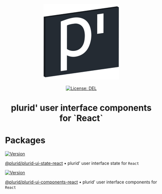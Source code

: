 <p align="center">
    <img src="https://raw.githubusercontent.com/plurid/plurid/master/about/identity/plurid-p-logo.png" height="250px">
    <br />
    <br />
    <a target="_blank" href="https://github.com/plurid/plurid-ui/blob/master/LICENSE">
        <img src="https://img.shields.io/badge/license-DEL-blue.svg?colorB=1380C3&style=for-the-badge" alt="License: DEL">
    </a>
</p>



<h1 align="center">
    plurid' user interface components for `React`
</h1>



# Packages

<a target="_blank" href="https://www.npmjs.com/package/@plurid/plurid-ui-state-react">
    <img src="https://img.shields.io/npm/v/@plurid/plurid-ui-state-react.svg?logo=npm&colorB=1380C3&style=for-the-badge" alt="Version">
</a>

[@plurid/plurid-ui-state-react][plurid-ui-state-react] • plurid' user interface state for `React`

[plurid-ui-state-react]: https://github.com/plurid/plurid-state/tree/master/packages/plurid-ui-state-react


<a target="_blank" href="https://www.npmjs.com/package/@plurid/plurid-ui-components-react">
    <img src="https://img.shields.io/npm/v/@plurid/plurid-ui-components-react.svg?logo=npm&colorB=1380C3&style=for-the-badge" alt="Version">
</a>

[@plurid/plurid-ui-components-react][plurid-ui-components-react] • plurid' user interface components for `React`

[plurid-ui-components-react]: https://github.com/plurid/plurid-ui/tree/master/packages/plurid-ui-components-react
